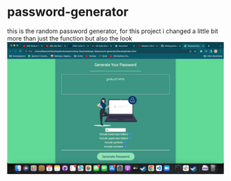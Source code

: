 # password-generator
this is the random password generator, for this project i changed a little bit more than just the function but also the look
![landing-page](./Develop/images/Screen%20Shot%202022-09-06%20at%203.24.05%20AM.png)
